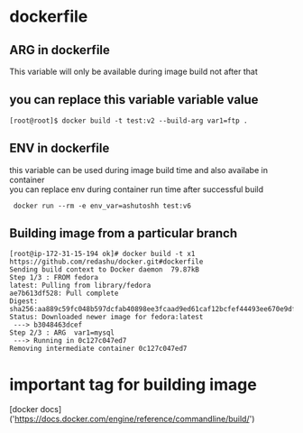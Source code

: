 # dockerfile
## ARG in dockerfile 
This variable will only be available during image build not after that 
## you can replace this variable variable value 
```
[root@root]$ docker build -t test:v2 --build-arg var1=ftp .
```

## ENV in dockerfile 
this variable can be used during image build time and also availabe in container  <br/>
you can replace env during container run time after successful build
```
 docker run --rm -e env_var=ashutoshh test:v6
```

## Building image from a particular branch 

```
[root@ip-172-31-15-194 ok]# docker build -t x1 https://github.com/redashu/docker.git#dockerfile
Sending build context to Docker daemon  79.87kB
Step 1/3 : FROM fedora
latest: Pulling from library/fedora
ae7b613df528: Pull complete 
Digest: sha256:aa889c59fc048b597dcfab40898ee3fcaad9ed61caf12bcfef44493ee670e9df
Status: Downloaded newer image for fedora:latest
 ---> b3048463dcef
Step 2/3 : ARG  var1=mysql
 ---> Running in 0c127c047ed7
Removing intermediate container 0c127c047ed7

```

# important tag for building image 

[docker docs] ('https://docs.docker.com/engine/reference/commandline/build/')

